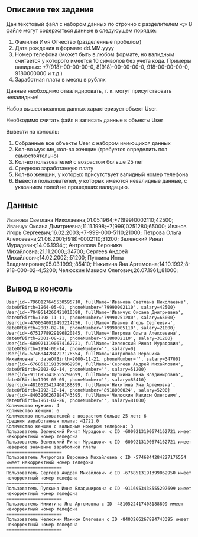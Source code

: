 ## Описание тех задания

Дан текстовый файл с набором данных по строчно с разделителем «;»
В файле могут содержаться данные в следуюущем порядке:
1) Фамилия Имя Отчество (разделенные пробелом)
2) Дата рождения в формате dd.MM.yyyy
3) Номер телефона (может быть в любом формате, но валидным считается у которого имеется 10 символов без учета кода. Примеры валидных: +7(918)-00-00-00-0, 8(918)-00-00-00-0, 918-00-00-00-0, 9180000000 и т.д.)
4) Заработная плата в месяц в рублях

Данные необходимо отвалидировать, т. к. могут присутствовать невалидные!

Набор вышеописанных данных характеризует объект User.

Необходимо считать файл и записать данные в объекты User

Вывести на консоль:
1) Собранные все объекты User с набором имеющихся данных
2) Кол-во мужчин, кол-во женщин (требуется определить пол самостоятельно)
3) Кол-во пользователей с возрастом больше 25 лет
4) Среднюю заработанную плату
5) Кол-во женщин, у которых присутствует валидный номер телефона
6) Вывести пользователей, у которых имеются невалидные данные, с указанием полей не прошедших валидацию.

## Данные
Иванова Светлана Николаевна;01.05.1964;+7(999)0002110;42500;
Иванчук Оксана Дмитриевна;11.11.1998;+7(999)0251280;65000;
Иванов Игорь Сергеевич;16.02.2003;+7-999-000-5110;21000;
Петрова Ольга Алексеевна;21.08.2001;(918)-0002110;31200;
Зеленский Ринат Мурадович;14.06.1994;;;
Антропова Вероника Михайловна;21.11.2000;;34700;
Сергеев Андрей Михайлович;14.02.2002;;51200;
Пупкина Инна Владимировна;05.03.1999;;85410;
Никитина Яна Артемовна;14.10.1992;8-918-000-02-4;5200;
Челюскин Макисм Олегович;26.07.1961;;81000;

## Вывод в консоль
```
User{id=-7960127645530595710, fullName='Иванова Светлана Николаевна', dateOfBirth=1964-05-01, phoneNumber='79990002110', salary=42500}
User{id=-7049514260421010388, fullName='Иванчук Оксана Дмитриевна', dateOfBirth=1998-11-11, phoneNumber='79990251280', salary=65000}
User{id=-4700640019493214256, fullName='Иванов Игорь Сергеевич', dateOfBirth=2003-02-16, phoneNumber='79990005110', salary=21000}
User{id=-6751778929196820845, fullName='Петрова Ольга Алексеевна', dateOfBirth=2001-08-21, phoneNumber='9180002110', salary=31200}
User{id=-6009213190674162721, fullName='Зеленский Ринат Мурадович', dateOfBirth=1994-06-14, phoneNumber='', salary=0}
User{id=-5746844284227176554, fullName='Антропова Вероника Михайловна', dateOfBirth=2000-11-21, phoneNumber='', salary=34700}
User{id=-6768513191399062950, fullName='Сергеев Андрей Михайлович', dateOfBirth=2002-02-14, phoneNumber='', salary=51200}
User{id=-9116953438555297699, fullName='Пупкина Инна Владимировна', dateOfBirth=1999-03-05, phoneNumber='', salary=85410}
User{id=-4810522417408188899, fullName='Никитина Яна Артемовна', dateOfBirth=1992-10-14, phoneNumber='8918000024', salary=5200}
User{id=-8403266267884743395, fullName='Челюскин Макисм Олегович', dateOfBirth=1961-07-26, phoneNumber='', salary=81000}
Количество мужчин: 4
Количество женщин: 6
Количество пользователей с возрастом больше 25 лет: 6
Средняя заработанная плата: 41721.0
Количество женщин с валидным номером телефона: 3
Пользователь Зеленский Ринат Мурадович с ID -6009213190674162721 имеет некорректный номер телефона
Пользователь Зеленский Ринат Мурадович с ID -6009213190674162721 имеет неверное значение заработной платы
=====================
Пользователь Антропова Вероника Михайловна с ID -5746844284227176554 имеет некорректный номер телефона
=====================
Пользователь Сергеев Андрей Михайлович с ID -6768513191399062950 имеет некорректный номер телефона
=====================
Пользователь Пупкина Инна Владимировна с ID -9116953438555297699 имеет некорректный номер телефона
=====================
Пользователь Никитина Яна Артемовна с ID -4810522417408188899 имеет некорректный номер телефона
=====================
Пользователь Челюскин Макисм Олегович с ID -8403266267884743395 имеет некорректный номер телефона
=====================
```
